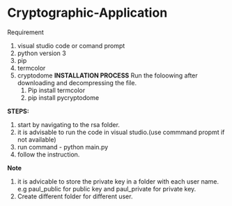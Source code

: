 # Cryptographic-Application
Requirement 
1. visual studio code or comand prompt 
2. python version 3
3. pip 
4. termcolor 
5. cryptodome
**INSTALLATION PROCESS**
  Run the foloowing after downloading and decompressing the file.
    1. Pip install termcolor
    2. pip install pycryptodome 

**STEPS:**
1. start by navigating to the rsa folder.
2. it is advisable to run the code in visual studio.(use commmand propmt if not available)
3. run command - python main.py
4. follow the instruction. 

**Note**
1. it is advicable to store the private key in a folder with each user name. e.g paul_public for public key and paul_private for private key. 
2. Create different folder for different user. 
